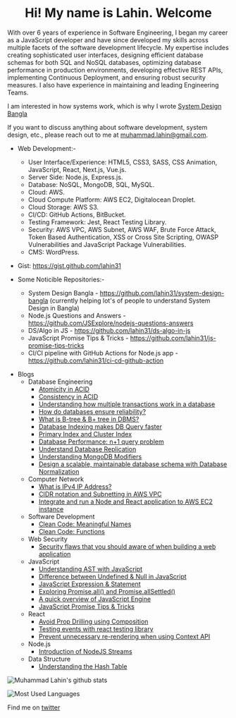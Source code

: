 <h1 align="center">Hi! My name is Lahin. Welcome</h1>

With over 6 years of experience in Software Engineering, I began my career as a JavaScript developer and have since developed my skills across multiple facets of the software development lifecycle. My expertise includes creating sophisticated user interfaces, designing efficient database schemas for both SQL and NoSQL databases, optimizing database performance in production environments, developing effective REST APIs, implementing Continuous Deployment, and ensuring robust security measures. I also have experience in maintaining and leading Engineering Teams.

I am interested in how systems work, which is why I wrote [System Design Bangla](https://github.com/lahin31/system-design-bangla)

If you want to discuss anything about software development, system design, etc., please reach out to me at muhammad.lahin@gmail.com.

* Web Development:-
    * User Interface/Experience: HTML5, CSS3, SASS, CSS Animation, JavaScript, React, Next.js, Vue.js.
    * Server Side: Node.js, Express.js.
    * Database: NoSQL, MongoDB, SQL, MySQL.
    * Cloud: AWS.
    * Cloud Compute Platform: AWS EC2, Digitalocean Droplet.
    * Cloud Storage: AWS S3.
    * CI/CD: GitHub Actions, BitBucket.
    * Testing Framework: Jest, React Testing Library.
    * Security: AWS VPC, AWS Subnet, AWS WAF, Brute Force Attack, Token Based Authentication, XSS or Cross Site Scripting, OWASP Vulnerabilities and JavaScript Package Vulnerabilities.
    * CMS: WordPress.
    
* Gist: https://gist.github.com/lahin31

* Some Noticible Repositories:-
    * System Design Bangla - https://github.com/lahin31/system-design-bangla (currently helping lot's of people to understand System Design in Bangla)
    * Node.js Questions and Answers - https://github.com/JSExplore/nodejs-questions-answers
    * DS/Algo in JS - https://github.com/lahin31/ds-algo-in-js
    * JavaScript Promise Tips & Tricks - https://github.com/lahin31/js-promise-tips-tricks
    * CI/CI pipeline with GitHub Actions for Node.js app - https://github.com/lahin31/ci-cd-github-action
 
- Blogs
  - Database Engineering
    - [Atomicity in ACID](https://codemacaw.com/atomicity-in-acid)
    - [Consistency in ACID](https://codemacaw.com/consistency-in-acid)
    - [Understanding how multiple transactions work in a database](https://codemacaw.com/understanding-how-multiple-transactions-work-in-a-database/)
    - [How do databases ensure reliability?](https://codemacaw.com/how-do-databases-ensure-reliability)
    - [What is B-tree & B+ tree in DBMS?](https://codemacaw.com/what-is-b-tree-b-tree-in-dbms)
    - [Database Indexing makes DB Query faster](https://codemacaw.com/database-indexing-makes-db-query-faster)
    - [Primary Index and Cluster Index](https://codemacaw.com/primary-index-and-cluster-index/)
    - [Database Performance: n+1 query problem](https://codemacaw.com/database-performance-n1-query-problem/)
    - [Understand Database Replication](https://codemacaw.com/understand-database-replication/)
    - [Understanding MongoDB Modifiers](https://codemacaw.com/understanding-mongodb-modifiers/)
    - [Design a scalable, maintainable database schema with Database Normalization](https://codemacaw.com/design-a-scalable-maintainable-database-schema-with-database-normalization/)
  - Computer Network
    - [What is IPv4 IP Address?](https://codemacaw.com/what-is-ipv4-ip-address/)
    - [CIDR notation and Subnetting in AWS VPC](https://codemacaw.com/cidr-notation-and-subnetting-in-aws-vpc/)
    - [Integrate and run a Node and React application to AWS EC2 instance](https://codemacaw.com/integrate-and-run-a-node-and-react-application-to-aws-ec2-instance/)
  - Software Development
    - [Clean Code: Meaningful Names](https://codemacaw.com/clean-code-meaningful-names/)
    - [Clean Code: Functions](https://codemacaw.com/clean-code-functions/)
  - Web Security
    - [Security flaws that you should aware of when building a web application](https://codemacaw.com/security-flaws-that-you-should-aware-of-when-building-a-web-application/)
  - JavaScript
    - [Understanding AST with JavaScript](https://codemacaw.com/understanding-ast-with-js/)
    - [Difference between Undefined & Null in JavaScript](https://codemacaw.com/difference-between-undefined-null-in-javascript/)
    - [JavaScript Expression & Statement](https://codemacaw.com/javascript-expression-statement/)
    - [Exploring Promise.all() and Promise.allSettled()](https://codemacaw.com/exploring-promise-all-and-promise-allsettled/)
    - [A quick overview of JavaScript Engine](https://codemacaw.com/a-quick-overview-of-javascript-engine/)
    - [JavaScript Promise Tips & Tricks](https://codemacaw.com/javascript-promises-tips-tricks/)
  - React
    - [Avoid Prop Drilling using Composition](https://codemacaw.com/avoid-prop-drilling-using-composition/)
    - [Testing events with react testing library](https://codemacaw.com/testing-events-with-react-testing-library/)
    - [Prevent unnecessary re-rendering when using Context API](https://codemacaw.com/prevent-unnecessary-re-rendering-when-using-context-api/)
  - Node.js
    - [Introduction of NodeJS Streams](https://codemacaw.com/introduction-of-nodejs-streams/)
  - Data Structure
    - [Understanding the Hash Table](https://codemacaw.com/understanding-the-hash-table/)
    
![Muhammad Lahin's github stats](https://github-readme-stats.vercel.app/api?username=lahin31&count_private=true)

![Most Used Languages](https://github-readme-stats.vercel.app/api/top-langs/?username=lahin31&layout=compact)

Find me on [twitter](https://twitter.com/lahin31)
